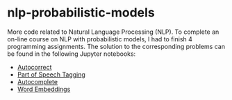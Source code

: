 nlp-probabilistic-models
========================

More code related to Natural Language Processing (NLP). To complete an on-line
course on NLP with probabilistic models, I had to finish 4 programming
assignments. The solution to the corresponding problems can be found in the
following Jupyter notebooks:

* [Autocorrect](x)
* [Part of Speech Tagging](x)
* [Autocomplete](x)
* [Word Embeddings](x)
